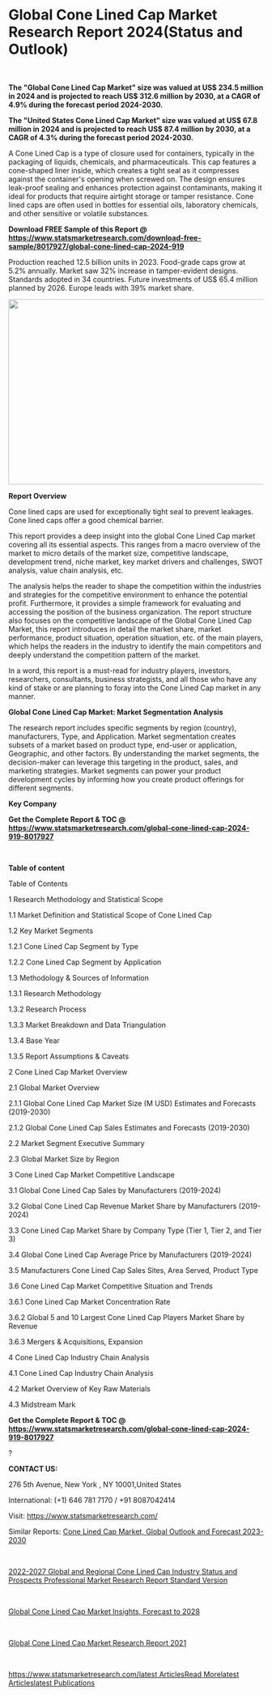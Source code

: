 <h1>Global Cone Lined Cap Market Research Report 2024(Status and Outlook)</h1><br/><p><strong>The "Global Cone Lined Cap Market" size was valued at US$ 234.5 million in 2024 and is projected to reach US$ 312.6 million by 2030, at a <strong>CAGR</strong> of 4.9% during the forecast period 2024-2030.</strong></p>
 
 
 
 <p><strong>The "United States Cone Lined Cap Market" size was valued at US$ 67.8 million in 2024 and is projected to reach US$ 87.4 million by 2030, at a <strong>CAGR</strong> of 4.3% during the forecast period 2024-2030.</strong></p>
 
 
 
 <p>A Cone Lined Cap is a type of closure used for containers, typically in the packaging of liquids, chemicals, and pharmaceuticals. This cap features a cone-shaped liner inside, which creates a tight seal as it compresses against the container&#39;s opening when screwed on. The design ensures leak-proof sealing and enhances protection against contaminants, making it ideal for products that require airtight storage or tamper resistance. Cone lined caps are often used in bottles for essential oils, laboratory chemicals, and other sensitive or volatile substances.</p>
 
 
 
 <p><strong>Download FREE Sample of this Report @ <a href="https://www.statsmarketresearch.com/download-free-sample/8017927/global-cone-lined-cap-2024-919">https://www.statsmarketresearch.com/download-free-sample/8017927/global-cone-lined-cap-2024-919</a></strong></p>
 
 
 
 <p>Production reached 12.5 billion units in 2023. Food-grade caps grow at 5.2% annually. Market saw 32% increase in tamper-evident designs. Standards adopted in 34 countries. Future investments of US$ 65.4 million planned by 2026. Europe leads with 39% market share.</p>
 
 
 
 <p><img alt="" src="https://www.24marketreports.com/assets/report-images/ConeLinedCapMarket.png" style="height:366px; width:731px" /></p>
 
 
 
 <p><strong>Report Overview</strong></p>
 
 
 
 <p>Cone lined caps are used for exceptionally tight seal to prevent leakages. Cone lined caps offer a good chemical barrier.</p>
 
 
 
 <p>This report provides a deep insight into the global Cone Lined Cap market covering all its essential aspects. This ranges from a macro overview of the market to micro details of the market size, competitive landscape, development trend, niche market, key market drivers and challenges, SWOT analysis, value chain analysis, etc.</p>
 
 
 
 <p>The analysis helps the reader to shape the competition within the industries and strategies for the competitive environment to enhance the potential profit. Furthermore, it provides a simple framework for evaluating and accessing the position of the business organization. The report structure also focuses on the competitive landscape of the Global Cone Lined Cap Market, this report introduces in detail the market share, market performance, product situation, operation situation, etc. of the main players, which helps the readers in the industry to identify the main competitors and deeply understand the competition pattern of the market.</p>
 
 
 
 <p>In a word, this report is a must-read for industry players, investors, researchers, consultants, business strategists, and all those who have any kind of stake or are planning to foray into the Cone Lined Cap market in any manner.</p>
 
 
 
 <p><strong>Global Cone Lined Cap Market: Market Segmentation Analysis</strong></p>
 
 
 
 <p>The research report includes specific segments by region (country), manufacturers, Type, and Application. Market segmentation creates subsets of a market based on product type, end-user or application, Geographic, and other factors. By understanding the market segments, the decision-maker can leverage this targeting in the product, sales, and marketing strategies. Market segments can power your product development cycles by informing how you create product offerings for different segments.</p>
 
 
 
 <p><strong>Key Company</strong></p>
 
 
 
 <div><b>Get the Complete Report & TOC @ <a href="https://www.statsmarketresearch.com/global-cone-lined-cap-2024-919-8017927">https://www.statsmarketresearch.com/global-cone-lined-cap-2024-919-8017927</a></b></div>
 
 
 
 <p><br />
 
 <b>Table of content</b></p>
 
 
 
 <p>Table of Contents<br />
 
 1 Research Methodology and Statistical Scope<br />
 
 1.1 Market Definition and Statistical Scope of Cone Lined Cap<br />
 
 1.2 Key Market Segments<br />
 
 1.2.1 Cone Lined Cap Segment by Type<br />
 
 1.2.2 Cone Lined Cap Segment by Application<br />
 
 1.3 Methodology & Sources of Information<br />
 
 1.3.1 Research Methodology<br />
 
 1.3.2 Research Process<br />
 
 1.3.3 Market Breakdown and Data Triangulation<br />
 
 1.3.4 Base Year<br />
 
 1.3.5 Report Assumptions & Caveats<br />
 
 2 Cone Lined Cap Market Overview<br />
 
 2.1 Global Market Overview<br />
 
 2.1.1 Global Cone Lined Cap Market Size (M USD) Estimates and Forecasts (2019-2030)<br />
 
 2.1.2 Global Cone Lined Cap Sales Estimates and Forecasts (2019-2030)<br />
 
 2.2 Market Segment Executive Summary<br />
 
 2.3 Global Market Size by Region<br />
 
 3 Cone Lined Cap Market Competitive Landscape<br />
 
 3.1 Global Cone Lined Cap Sales by Manufacturers (2019-2024)<br />
 
 3.2 Global Cone Lined Cap Revenue Market Share by Manufacturers (2019-2024)<br />
 
 3.3 Cone Lined Cap Market Share by Company Type (Tier 1, Tier 2, and Tier 3)<br />
 
 3.4 Global Cone Lined Cap Average Price by Manufacturers (2019-2024)<br />
 
 3.5 Manufacturers Cone Lined Cap Sales Sites, Area Served, Product Type<br />
 
 3.6 Cone Lined Cap Market Competitive Situation and Trends<br />
 
 3.6.1 Cone Lined Cap Market Concentration Rate<br />
 
 3.6.2 Global 5 and 10 Largest Cone Lined Cap Players Market Share by Revenue<br />
 
 3.6.3 Mergers & Acquisitions, Expansion<br />
 
 4 Cone Lined Cap Industry Chain Analysis<br />
 
 4.1 Cone Lined Cap Industry Chain Analysis<br />
 
 4.2 Market Overview of Key Raw Materials<br />
 
 4.3 Midstream Mark</p>
 
 
 
 <div><b>Get the Complete Report & TOC @ <a href="https://www.statsmarketresearch.com/global-cone-lined-cap-2024-919-8017927">https://www.statsmarketresearch.com/global-cone-lined-cap-2024-919-8017927</a></b></div>
 
 
 
 <p>? </p>
 
 
 
 <p><b>CONTACT US:</b><br />
 
 276 5th Avenue, New York , NY 10001,United States<br />
 
 International: (+1) 646 781 7170 / +91 8087042414<br />
 
 Visit: <a href="https://www.statsmarketresearch.com/">https://www.statsmarketresearch.com/</a><br />
 
 Similar Reports: <a href="https://www.statsmarketresearch.com/global-cone-lined-cap-2024-919-8017927">Cone Lined Cap Market, Global Outlook and Forecast 2023-2030</a><br />
 
 <br />
 
 <a href="https://www.statsmarketresearch.com/global-cone-lined-cap-2024-919-8017927">2022-2027 Global and Regional Cone Lined Cap Industry Status and Prospects Professional Market Research Report Standard Version</a><br />
 
 <br />
 
 <a href="https://www.statsmarketresearch.com/global-cone-lined-cap-2024-919-8017927">Global Cone Lined Cap Market Insights, Forecast to 2028</a><br />
 
 <br />
 
 <a href="https://www.statsmarketresearch.com/global-cone-lined-cap-2024-919-8017927">Global Cone Lined Cap Market Research Report 2021</a><br />
 
 <br />
 
 <a href="https://gyeongbokgung.com">https://www.statsmarketresearch.com/</a><a href="https://hallyeomaritime.com">latest Articles</a><a href="https://jingwansa.com">Read More</a><a href="https://nguoiviet.jp/">latest Articles</a><a href="https://www.intelmarketresearch.com/">latest Publications</a></p>